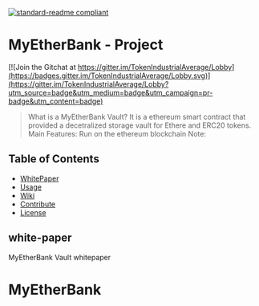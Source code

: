 [![standard-readme compliant](https://img.shields.io/badge/readme%20style-standard-brightgreen.svg?style=flat-square)](https://github.com/RichardLitt/standard-readme)

# MyEtherBank - Project

[![Join the Gitchat at https://gitter.im/TokenIndustrialAverage/Lobby](https://badges.gitter.im/TokenIndustrialAverage/Lobby.svg)](https://gitter.im/TokenIndustrialAverage/Lobby?utm_source=badge&utm_medium=badge&utm_campaign=pr-badge&utm_content=badge)


> What is a MyEtherBank Vault? It is a ethereum smart contract that provided a decetralized storage vault for Ethere and ERC20 tokens.
Main Features: Run on the ethereum blockchain
Note:

## Table of Contents
- [WhitePaper](#white-paper)
- [Usage](#usage)
- [Wiki](#wiki)
- [Contribute](#contribute)
- [License](#license)

## white-paper
MyEtherBank Vault whitepaper

# MyEtherBank
